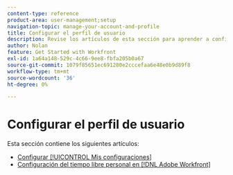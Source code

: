 ```yaml
---
content-type: reference
product-area: user-management;setup
navigation-topic: manage-your-account-and-profile
title: Configurar el perfil de usuario
description: Revise los artículos de esta sección para aprender a configurar su [!DNL Workfront] perfil de usuario.
author: Nolan
feature: Get Started with Workfront
exl-id: 1a64a148-529c-4c66-9ee8-fbfa205b0a67
source-git-commit: 1079f85651ec691280e2cccefaa6e48e0b9d89f8
workflow-type: tm+mt
source-wordcount: '36'
ht-degree: 0%

---
```


# Configurar el perfil de usuario

Esta sección contiene los siguientes artículos:

* [Configurar [!UICONTROL Mis configuraciones]](../../../workfront-basics/manage-your-account-and-profile/configuring-your-user-profile/configure-my-settings.md)
* [Configuración del tiempo libre personal en [!DNL Adobe Workfront]](../../../workfront-basics/manage-your-account-and-profile/configuring-your-user-profile/personal-time-overview.md)
